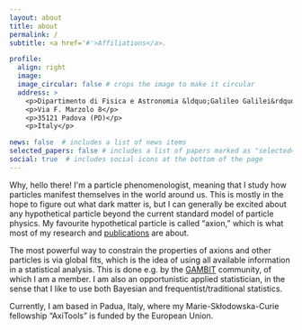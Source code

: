 ```yaml
---
layout: about
title: about
permalink: /
subtitle: <a href='#'>Affiliations</a>.

profile:
  align: right
  image:
  image_circular: false # crops the image to make it circular
  address: >
    <p>Dipartimento di Fisica e Astronomia &ldquo;Galileo Galilei&rdquo;</p>
    <p>Via F. Marzolo 8</p>
    <p>35121 Padova (PD)</p>
    <p>Italy</p>

news: false  # includes a list of news items
selected_papers: false # includes a list of papers marked as "selected={true}"
social: true  # includes social icons at the bottom of the page
---
```


Why, hello there!
I'm a particle phenomenologist, meaning that I study how particles manifest themselves in the world around us.
This is mostly in the hope to figure out what dark matter is, but I can generally be excited about any hypothetical particle beyond the current standard model of particle physics.
My favourite hypothetical particle is called &ldquo;axion,&rdquo; which is what most of my research and [publications](/publications/) are about.

The most powerful way to constrain the properties of axions and other particles is via global fits, which is the idea of using all available information in a statistical analysis.
This is done e.g. by the [GAMBIT](https://gambit.hepforge.org/) community, of which I am a member.
I am also an opportunistic applied statistician, in the sense that I like to use both Bayesian and frequentist/traditional statistics.

Currently, I am based in Padua, Italy, where my Marie-Sk&#322;odowska-Curie fellowship &ldquo;AxiTools&rdquo; is funded by the European Union.
